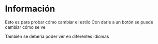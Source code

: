 # Información
Esto es para probar cómo cambiar el estilo
Con darle a un botón se puede cambiar cómo se ve

También se debería poder ver en diferentes idiomas
